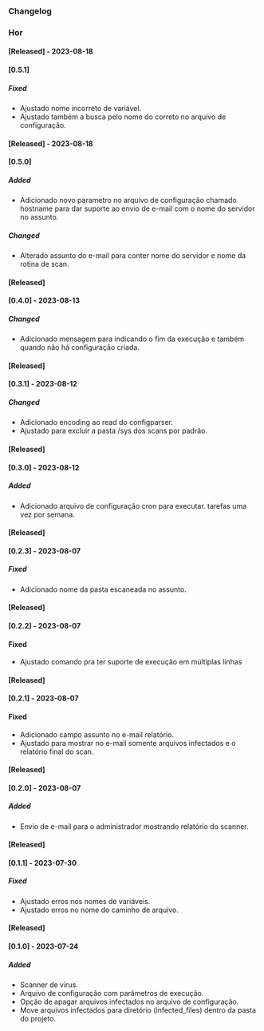 ### Changelog
### Hor

#### [Released] - 2023-08-18
#### [0.5.1]
##### Fixed
- Ajustado nome incorreto de variável.
- Ajustado também a busca pelo nome do correto
no arquivo de configuração.

#### [Released] - 2023-08-18
#### [0.5.0]
##### Added
- Adicionado novo parametro no arquivo de configuração chamado hostname para dar
suporte ao envio de e-mail com o nome do servidor no assunto.
##### Changed
- Alterado assunto do e-mail para conter nome do servidor e nome da rotina de scan.

#### [Released]
#### [0.4.0] - 2023-08-13
##### Changed
- Adicionado mensagem para indicando o fim da execução e também quando não há configuração criada.

#### [Released]
#### [0.3.1] - 2023-08-12
##### Changed
- Adicionado encoding ao read do configparser.
- Ajustado para excluir a pasta /sys dos scans por padrão.

#### [Released]
#### [0.3.0] - 2023-08-12
##### Added
- Adicionado arquivo de configuração cron para executar.
tarefas uma vez por semana. 

#### [Released]
#### [0.2.3] - 2023-08-07
##### Fixed
- Adicionado nome da pasta escaneada no assunto.

#### [Released]
#### [0.2.2] - 2023-08-07
#### Fixed
- Ajustado comando pra ter suporte de execução em múltiplas linhas

#### [Released]
#### [0.2.1] - 2023-08-07
#### Fixed
- Adicionado campo assunto no e-mail relatório.
- Ajustado para mostrar no e-mail somente arquivos 
  infectados e o relatório final do scan.

#### [Released]
#### [0.2.0] - 2023-08-07
##### Added
- Envio de e-mail para o administrador mostrando relatório do scanner.

#### [Released]
#### [0.1.1] - 2023-07-30
##### Fixed
- Ajustado erros nos nomes de variáveis.
- Ajustado erros no nome do caminho de arquivo.

#### [Released]
#### [0.1.0] - 2023-07-24
##### Added
- Scanner de vírus.
- Arquivo de configuração com parâmetros de execução.
- Opção de apagar arquivos infectados no arquivo de configuração.
- Move arquivos infectados para diretório (infected_files) dentro da pasta do projeto.
